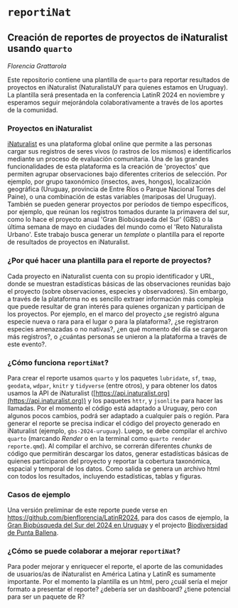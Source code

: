 # `reportiNat`

## Creación de reportes de proyectos de iNaturalist usando `quarto`

*Florencia Grattarola <a dir="ltr" href="http://orcid.org/0000-0001-8282-5732" target="_blank"><img class="is-rounded" src="https://upload.wikimedia.org/wikipedia/commons/0/06/ORCID_iD.svg" width="15"></a>*

Este repositorio contiene una plantilla de `quarto` para reportar resultados de proyectos en iNaturalist (NaturalistaUY para quienes estamos en Uruguay). La plantilla será presentada en la conferencia LatinR 2024 en noviembre y esperamos seguir mejorándola colaborativamente a través de los aportes de la comunidad.


### Proyectos en iNaturalist

[iNaturalist](https://www.inaturalist.org) es una plataforma global online que permite a las personas cargar sus registros de seres vivos (o rastros de los mismos) e identificarlos mediante un proceso de evaluación comunitaria. Una de las grandes funcionalidades de esta plataforma es la creación de 'proyectos' que permiten agrupar observaciones bajo diferentes criterios de selección. Por ejemplo, por grupo taxonómico (insectos, aves, hongos), localización geográfica (Uruguay, provincia de Entre Ríos o Parque Nacional Torres del Paine), o una combinación de estas variables (mariposas del Uruguay). También se pueden generar proyectos por períodos de tiempo específicos, por ejemplo, que reúnan los registros tomados durante la primavera del sur, como lo hace el proyecto anual 'Gran Biobúsqueda del Sur' (GBS) o la última semana de mayo en ciudades del mundo como el 'Reto Naturalista Urbano'. Este trabajo busca generar un *template* o plantilla para el reporte de resultados de proyectos en iNaturalist.   

### ¿Por qué hacer una plantilla para el reporte de proyectos?

Cada proyecto en iNaturalist cuenta con su propio identificador y URL, donde se muestran estadísticas básicas de las observaciones reunidas bajo el proyecto (sobre observaciones, especies y observadores). Sin embargo, a través de la plataforma no es sencillo extraer información más compleja que puede resultar de gran interés para quienes organizan y participan de los proyectos. Por ejemplo, en el marco del proyecto ¿se registró alguna especie nueva o rara para el lugar o para la plataforma?, ¿se registraron especies amenazadas o no nativas?, ¿en qué momento del día se cargaron más registros?, o ¿cuántas personas se unieron a la plataforma a través de este evento?. 

### ¿Cómo funciona `reportiNat`?

Para crear el reporte usamos `quarto` y los paquetes `lubridate`, `sf`, `tmap`, `geodata`, `wdpar`, `knitr` y `tidyverse` (entre otros), y para obtener los datos usamos la API de iNaturalist ([https://api.inaturalist.org](https://api.inaturalist.org)) y los paquetes `httr`, y `jsonlite` para hacer las llamadas. Por el momento el código está adaptado a Uruguay, pero con algunos pocos cambios, podrá ser adaptado a cualquier país o región. Para generar el reporte se precisa indicar el código del proyecto generado en iNaturalist (ejemplo, `gbs-2024-uruguay`). Luego, se debe compilar el archivo `quarto` (marcando *Render* o en la terminal como `quarto render reporte.qmd`). Al compilar el archivo, se correrán diferentes *chunks* de código que permitirán descargar los datos, generar estadísticas básicas de quienes participaron del proyecto y reportar la cobertura taxonómica, espacial y temporal de los datos. Como salida se genera un archivo html con todos los resultados, incluyendo estadísticas, tablas y figuras.

### Casos de ejemplo

Una versión preliminar de este reporte puede verse en <https://github.com/bienflorencia/LatinR2024>, para dos casos de ejemplo, la [Gran Biobúsqueda del Sur del 2024 en Uruguay](/LatinR2024/code/example_GBS2024) y el projecto [Biodiversidad de Punta Ballena](/LatinR2024/code/example_punta_ballena).   

### ¿Cómo se puede colaborar a mejorar `reportiNat`?

Para poder mejorar y enriquecer el reporte, el aporte de las comunidades de usuarios/as de iNaturalist en América Latina y LatinR es sumamente importante. Por el momento la plantilla es un html, pero ¿cuál sería el mejor formato a presentar el reporte? ¿debería ser un dashboard? ¿tiene potencial para ser un paquete de R?
